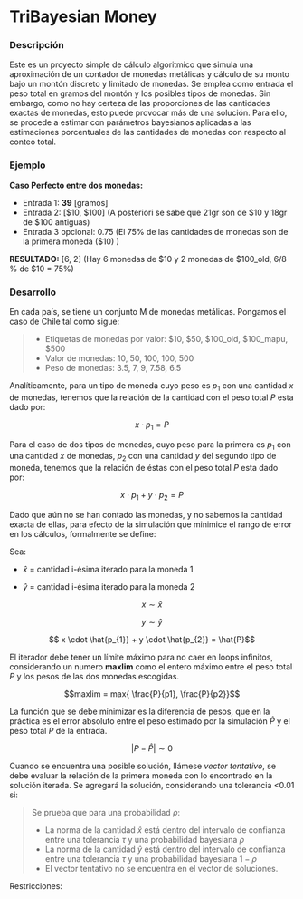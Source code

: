 # TriBayesian Money

### Descripción

Este es un proyecto simple de cálculo algoritmico que simula una aproximación de un contador de monedas metálicas y cálculo de su monto  bajo un montón discreto y limitado de monedas. Se emplea como entrada el peso total en gramos del montón y los posibles tipos de monedas. Sin embargo, como no hay certeza de las proporciones de las cantidades exactas de monedas, esto puede provocar más de una solución. Para ello, se procede a estimar con parámetros bayesianos aplicadas a las estimaciones porcentuales de las cantidades de monedas con respecto al conteo total.


### Ejemplo

**Caso Perfecto entre dos monedas:**

- Entrada 1: **39** [gramos] 
- Entrada 2: [$10, $100] (A posteriori se sabe que 21gr son de $10 y 18gr de $100 antiguas)
- Entrada 3 opcional: 0.75 (El 75% de las cantidades de monedas son de la primera moneda ($10) )

**RESULTADO:** [6, 2] (Hay 6 monedas de $10 y 2 monedas de $100_old, 6/8 % de $10 = 75%)

### Desarrollo

En cada país, se tiene un conjunto M de monedas metálicas. Pongamos el caso de Chile tal como sigue:

> - Etiquetas de monedas por valor: $10, $50, $100_old, $100_mapu, $500
> - Valor de monedas: 10, 50, 100, 100, 500
> - Peso de monedas: 3.5, 7, 9, 7.58, 6.5

Analíticamente, para un tipo de moneda cuyo peso es $p_{1}$ con una cantidad $x$ de monedas, tenemos que la relación de la cantidad con el peso total $P$ esta dado por:

$$ x \cdot p_{1} = P$$

Para el caso de dos tipos de monedas, cuyo peso para la primera es $p_{1}$ con una cantidad $x$ de monedas, $p_{2}$ con una cantidad $y$ del segundo tipo de moneda,   tenemos que la relación de éstas con el peso total $P$ esta dado por: 

$$ x \cdot p_{1} + y \cdot p_{2} = P$$

Dado que aún no se han contado las monedas, y no sabemos la cantidad exacta de ellas, para efecto de la simulación que minimice el rango de error en los cálculos, formalmente se define: 

Sea:

- $\hat{x}$ = cantidad i-ésima iterado para la moneda 1

- $\hat{y}$ = cantidad i-ésima iterado para la moneda 2


$$x \sim \hat{x}$$

$$y \sim \hat{y}$$

$$ x \cdot \hat{p_{1}} + y \cdot \hat{p_{2}} = \hat{P}$$


El iterador debe tener un límite máximo para no caer en loops infinitos, considerando un numero **maxlim** como el entero máximo entre el peso total $P$ y los pesos de las dos monedas escogidas.

$$maxlim = max{ \frac{P}{p1}, \frac{P}{p2}}$$

La función que se debe minimizar es la diferencia de pesos, que en la práctica es el error absoluto entre el peso estimado por la simulación $\hat{P}$ y el peso total $P$ de la entrada. 

$$|P - \hat{P}| \sim 0$$

Cuando se encuentra una posible solución, llámese *vector tentativo*, se debe evaluar la relación de la primera moneda con lo encontrado en la solución iterada. Se agregará la solución, considerando una tolerancia <0.01 si:

> Se prueba que para una probabilidad $\rho$:
> - La norma de la cantidad $\hat{x}$ está dentro del intervalo de confianza entre una tolerancia $\tau$ y una probabilidad bayesiana $\rho$
> - La norma de la cantidad $\hat{y}$ está dentro del intervalo de confianza entre una tolerancia $\tau$ y una probabilidad bayesiana $1 - \rho$
> - El vector tentativo no se encuentra en el vector de soluciones.



Restricciones:



